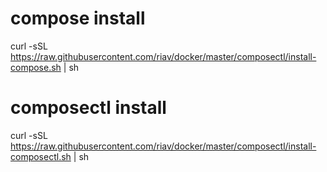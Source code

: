 # compose install

curl -sSL https://raw.githubusercontent.com/riav/docker/master/composectl/install-compose.sh | sh

# composectl install

curl -sSL https://raw.githubusercontent.com/riav/docker/master/composectl/install-composectl.sh | sh
